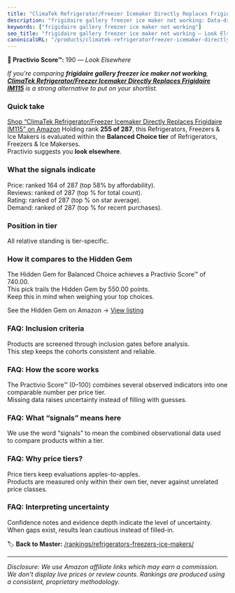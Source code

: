 ```yaml
---
title: "ClimaTek Refrigerator/Freezer Icemaker Directly Replaces Frigidaire IM115"
description: "frigidaire gallery freezer ice maker not working: Data-driven ranking using the Practivio Score™. Positioned by quality, value, demand, findability, momentum."
keywords: ["frigidaire gallery freezer ice maker not working"]
seo_title: "frigidaire gallery freezer ice maker not working — Look Elsewhere (2025)"
canonicalURL: "/products/climatek-refrigeratorfreezer-icemaker-directly-replaces-frigidaire-im115-B086LH4FGP/"
---
```


**🚫 Practivio Score™:** 190 — _Look Elsewhere_


*If you're comparing **frigidaire gallery freezer ice maker not working**, **[ClimaTek Refrigerator/Freezer Icemaker Directly Replaces Frigidaire IM115](https://www.amazon.com/dp/B086LH4FGP?tag=practivio-20)** is a strong alternative to put on your shortlist.*
### Quick take
[Shop “ClimaTek Refrigerator/Freezer Icemaker Directly Replaces Frigidaire IM115” on Amazon](https://www.amazon.com/dp/B086LH4FGP?tag=practivio-20)
Holding rank **255 of 287**, this Refrigerators, Freezers & Ice Makers is evaluated within the **Balanced Choice tier** of Refrigerators, Freezers & Ice Makerses.  
Practivio suggests you **look elsewhere**.

### What the signals indicate
Price: ranked 164 of 287 (top 58% by affordability).  
Reviews: ranked  of 287 (top % for total count).  
Rating: ranked  of 287 (top % on star average).  
Demand: ranked  of 287 (top % for recent purchases).

### Position in tier
All relative standing is tier-specific.

### How it compares to the Hidden Gem
The Hidden Gem for Balanced Choice achieves a Practivio Score™ of 740.00.  
This pick trails the Hidden Gem by 550.00 points.  
Keep this in mind when weighing your top choices.  

See the Hidden Gem on Amazon → [View listing](https://www.amazon.com/dp/B07J1YVSNQ?tag=practivio-20)

### FAQ: Inclusion criteria
Products are screened through inclusion gates before analysis.  
This step keeps the cohorts consistent and reliable.

### FAQ: How the score works
The Practivio Score™ (0–100) combines several observed indicators into one comparable number per price tier.  
Missing data raises uncertainty instead of filling with guesses.

### FAQ: What “signals” means here
We use the word “signals” to mean the combined observational data used to compare products within a tier.

### FAQ: Why price tiers?
Price tiers keep evaluations apples-to-apples.  
Products are measured only within their own tier, never against unrelated price classes.

### FAQ: Interpreting uncertainty
Confidence notes and evidence depth indicate the level of uncertainty.  
When gaps exist, results lean cautious instead of filled-in.


🏷️ **Back to Master:** [/rankings/refrigerators-freezers-ice-makers/](/rankings/refrigerators-freezers-ice-makers/)

---
_Disclosure: We use Amazon affiliate links which may earn a commission. We don’t display live prices or review counts. Rankings are produced using a consistent, proprietary methodology._
